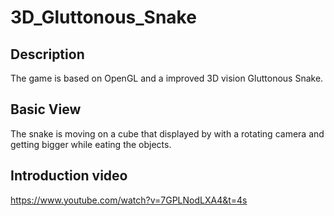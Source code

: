 # 3D_Gluttonous_Snake

## Description
The game is based on OpenGL and a improved 3D vision Gluttonous Snake.

## Basic View
The snake is moving on a cube that displayed by with a rotating camera and getting bigger while eating the objects.

## Introduction video
https://www.youtube.com/watch?v=7GPLNodLXA4&t=4s

